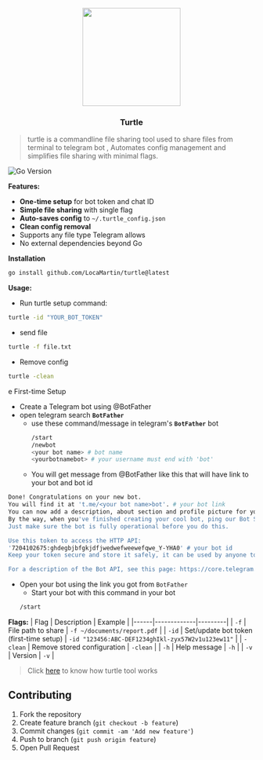 <p align="center"><img src="https://media3.giphy.com/media/v1.Y2lkPTc5MGI3NjExNGVmMXJmNWtzM3VyZ2draWd0NGtrenlhYndjdGVidGRudHF5N25kZiZlcD12MV9pbnRlcm5hbF9naWZfYnlfaWQmY3Q9cw/rlChzWTthWgyA/giphy.gif" width="200" height="200"/></p>

<h3 align="center">Turtle</h3>

> turtle is a commandline file sharing tool used to share files from terminal to telegram bot , Automates config management and simplifies file sharing with minimal flags.

![Go Version](https://img.shields.io/badge/Go-1.24.1-blue?logo=go&logoColor=white)

**Features:**

- **One-time setup** for bot token and chat ID
- **Simple file sharing** with single flag
- **Auto-saves config** to `~/.turtle_config.json`
- **Clean config removal**
- Supports any file type Telegram allows
- No external dependencies beyond Go

**Installation**

```bash
go install github.com/LocaMartin/turtle@latest
```
**Usage:**

- Run turtle setup command:

```bash
turtle -id "YOUR_BOT_TOKEN"
```
- send file

```bash
turtle -f file.txt
```
- Remove config
```bash
turtle -clean
```
e
First-time Setup

- Create a Telegram bot using @BotFather
- open telegram search **`BotFather`**
  - use these command/message in telegram's **`BotFather`** bot
    ```bash
    /start
    /newbot
    <your bot name> # bot name
    <yourbotnamebot> # your username must end with 'bot'
    ``` 
   - You will get message from @BotFather like this that will have link to your bot and bot id
```bash
Done! Congratulations on your new bot. 
You will find it at 't.me/<your bot name>bot'. # your bot link
You can now add a description, about section and profile picture for your bot, see /help for a list of commands.
By the way, when you've finished creating your cool bot, ping our Bot Support if you want a better username for it. 
Just make sure the bot is fully operational before you do this.

Use this token to access the HTTP API:
'7204102675:ghdegbjbfgkjdfjwedwefweewefqwe_Y-YHA0' # your bot id
Keep your token secure and store it safely, it can be used by anyone to control your bot.

For a description of the Bot API, see this page: https://core.telegram.org/bots/api

````
- Open your bot using the link you got from `BotFather`
   - Start your bot with this command in your bot 
   ```bash
   /start
   ```
**Flags:**
| Flag | Description | Example |
|------|-------------|---------|
| `-f` | File path to share | `-f ~/documents/report.pdf` |
| `-id` | Set/update bot token (first-time setup) | `-id "123456:ABC-DEF1234ghIkl-zyx57W2v1u123ew11"` |
| `-clean` | Remove stored configuration | `-clean` |
| `-h` | Help message | `-h` |
| `-v` | Version | `-v` |

> Click [here](https://github.com/LocaMartin/turtle.wiki.git) to know how turtle tool works
## Contributing
1. Fork the repository
2. Create feature branch (`git checkout -b feature`)
3. Commit changes (`git commit -am 'Add new feature'`)
4. Push to branch (`git push origin feature`)
5. Open Pull Request
